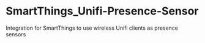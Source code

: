 # SmartThings_Unifi-Presence-Sensor
Integration for SmartThings to use wireless Unifi clients as presence sensors
